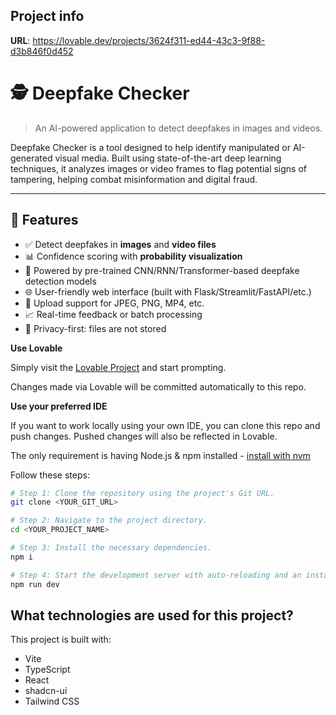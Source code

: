 

## Project info

**URL**: https://lovable.dev/projects/3624f311-ed44-43c3-9f88-d3b846f0d452
# 🕵️ Deepfake Checker

> An AI-powered application to detect deepfakes in images and videos.

Deepfake Checker is a tool designed to help identify manipulated or AI-generated visual media. Built using state-of-the-art deep learning techniques, it analyzes images or video frames to flag potential signs of tampering, helping combat misinformation and digital fraud.

---

## 🚀 Features

- ✅ Detect deepfakes in **images** and **video files**
- 📊 Confidence scoring with **probability visualization**
- 🧠 Powered by pre-trained CNN/RNN/Transformer-based deepfake detection models
- 🌐 User-friendly web interface (built with Flask/Streamlit/FastAPI/etc.)
- 📁 Upload support for JPEG, PNG, MP4, etc.
- 📈 Real-time feedback or batch processing
- 🔐 Privacy-first: files are not stored


**Use Lovable**

Simply visit the [Lovable Project](https://lovable.dev/projects/3624f311-ed44-43c3-9f88-d3b846f0d452) and start prompting.

Changes made via Lovable will be committed automatically to this repo.

**Use your preferred IDE**

If you want to work locally using your own IDE, you can clone this repo and push changes. Pushed changes will also be reflected in Lovable.

The only requirement is having Node.js & npm installed - [install with nvm](https://github.com/nvm-sh/nvm#installing-and-updating)

Follow these steps:

```sh
# Step 1: Clone the repository using the project's Git URL.
git clone <YOUR_GIT_URL>

# Step 2: Navigate to the project directory.
cd <YOUR_PROJECT_NAME>

# Step 3: Install the necessary dependencies.
npm i

# Step 4: Start the development server with auto-reloading and an instant preview.
npm run dev
```

## What technologies are used for this project?

This project is built with:

- Vite
- TypeScript
- React
- shadcn-ui
- Tailwind CSS

